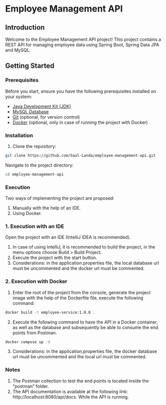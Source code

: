 # Employee Management API

## Introduction

Welcome to the Employee Management API project! This project contains a REST API for managing employee data using Spring Boot, Spring Data JPA and MySQL. 

## Getting Started

### Prerequisites

Before you start, ensure you have the following prerequisites installed on your system:

- [Java Development Kit (JDK)](https://www.oracle.com/java/technologies/javase-downloads.html)
- [MySQL Database](https://dev.mysql.com/downloads/installer/)
- [Git](https://git-scm.com/downloads) (optional, for version control)
- [Docker](https://docs.docker.com/get-started/get-docker/) (optional, only in case of running the project with Docker)

### Installation

1. Clone the repository:

```sh
git clone https://github.com/Saul-Landa/employee-management-api.git
```

Navigate to the project directory:

```sh
cd employee-management-api
```

### Execution
Two ways of implementing the project are proposed:
1. Manually with the help of an IDE.
2. Using Docker.

### 1. Execution with an IDE
Open the project with an IDE (IntelliJ IDEA is recommended).
1. In case of using IntelliJ, it is recommended to build the project, in the menu options choose Build > Build Project.
2. Execute the project with the start button.
3. Considerations: in the application.properties file, the local database url must be uncommented and the docker url must be commented.

### 2. Execution with Docker
1. Enter the root of the project from the console, generate the project image with the help of the Dockerfile file, execute the following command:
```sh
docker build -t employee-service:1.0.0 .
```
2. Execute the following command to have the API in a Docker container, as well as the database and subsequently be able to consume the end points from Postman.
```sh
docker compose up -d
```
3. Considerations: in the application.properties file, the docker database url must be uncommented and the local url must be commented.

### Notes
1. The Postman collection to test the end points is located inside the “postman” folder.
2. The API documentation is available at the following link: http://localhost:8080/api/docs. While the API is running.